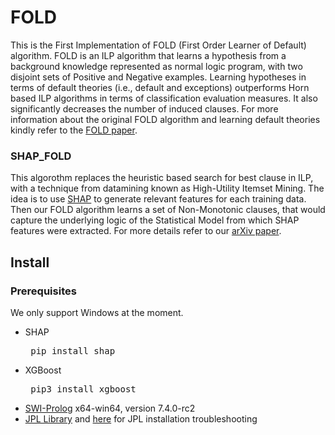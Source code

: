 # FOLD
This is the First Implementation of FOLD (First Order Learner of Default) algorithm. FOLD is an ILP algorithm that learns a hypothesis from a background knowledge represented as normal logic program, with two disjoint sets of Positive and Negative examples. Learning hypotheses in terms of default theories (i.e., default and exceptions) outperforms Horn based ILP algorithms in terms of classification evaluation measures. It also significantly decreases the number of induced clauses. For more information about the original FOLD algorithm and learning default theories kindly refer to the [FOLD paper](https://arxiv.org/pdf/1707.02693.pdf "FOLD paper").

### SHAP_FOLD
This algorothm replaces the heuristic based search for best clause in ILP, with a technique from datamining known as High-Utility Itemset Mining. The idea is to use [SHAP](https://github.com/slundberg/shap "SHAP") to generate relevant features for each training data. Then our FOLD algorithm learns a set of Non-Monotonic clauses, that would capture the underlying logic of the Statistical Model from which SHAP features were extracted. For more details refer to our [arXiv paper](https://arxiv.org/pdf/1905.11226.pdf). 

## Install 
### Prerequisites
We only support Windows at the moment.
* SHAP <pre> pip install shap </pre>
* XGBoost <pre> pip3 install xgboost </pre>
* [SWI-Prolog](http://www.swi-prolog.org/)  x64-win64, version 7.4.0-rc2
* [JPL Library](https://github.com/SWI-Prolog/packages-jpl) and [here](https://jpl7.org/DeploymentWindows.html) for JPL installation troubleshooting
